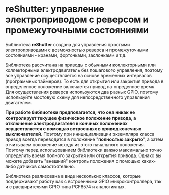 # reShutter: управление электроприводом с реверсом и промежуточными состояниями

Библиотека **reShutter** создана для управления простыми электроприводами с возможностью реверса и промежуточными состояниями - кранами, форточками, заслонками и т.д. 

Библиотека рассчитана на приводы с обычными коллекторными или коллекторными электродвигатель без пошагового управления, поэтому все управление осуществляется на основе временных интервалов (программных таймеров). То есть для открытия или закрытия привода в определенное положение включается привод на опреденное время. Для осуществления реверса используются два разных GPIO, поэтому используйте мостовую схему для непосредственного управления двигателем. 

__При работе библиотеки предполагается, что она никак не контролирует текущее физическое положение привода, а отключение электродвигателя в кончных положениях осуществляется с помощью встроенных в привод конечных выключаетелей__. Поэтому при иницициализации экземпляра класса привод всегда переводится в положение "__полностью закрыто__", а затем отчитываем положение исходя из этого начального положения. Поэтому перед использованием библиотеки важно максимально точно определить время полного закрытия или открытия привода. Однако вы можете добавить "внешний" контроль положения с помощью каких-либо датчиков самостоятельно.

Библиотека реализована в виде нескольких классов, которые поддерживают работу как с встроенными GPIO микроконтроллера, так и с расширителями GPIO типа PCF8574 и аналогичных.